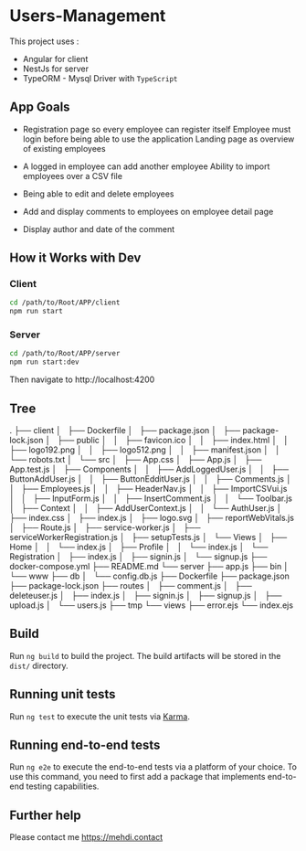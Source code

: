# Users-Management

This project uses : 

* Angular for client
* NestJs for server
* TypeORM - Mysql Driver
with `TypeScript `

## App Goals

* Registration page so every employee can register itself
Employee must login before being able to use the application
Landing page as overview of existing employees

* A logged in employee can add another employee
Ability to import employees over a CSV file


* Being able to edit and delete employees

* Add and display comments to employees on employee detail page
* Display author and date of the comment


## How it Works with Dev

### Client

```bash
cd /path/to/Root/APP/client
npm run start
```

### Server
```bash
cd /path/to/Root/APP/server
npm run start:dev
```
Then navigate to http://localhost:4200

## Tree
.
├── client
│   ├── Dockerfile
│   ├── package.json
│   ├── package-lock.json
│   ├── public
│   │   ├── favicon.ico
│   │   ├── index.html
│   │   ├── logo192.png
│   │   ├── logo512.png
│   │   ├── manifest.json
│   │   └── robots.txt
│   └── src
│       ├── App.css
│       ├── App.js
│       ├── App.test.js
│       ├── Components
│       │   ├── AddLoggedUser.js
│       │   ├── ButtonAddUser.js
│       │   ├── ButtonEdditUser.js
│       │   ├── Comments.js
│       │   ├── Employees.js
│       │   ├── HeaderNav.js
│       │   ├── ImportCSVui.js
│       │   ├── InputForm.js
│       │   ├── InsertComment.js
│       │   └── Toolbar.js
│       ├── Context
│       │   ├── AddUserContext.js
│       │   └── AuthUser.js
│       ├── index.css
│       ├── index.js
│       ├── logo.svg
│       ├── reportWebVitals.js
│       ├── Route.js
│       ├── service-worker.js
│       ├── serviceWorkerRegistration.js
│       ├── setupTests.js
│       └── Views
│           ├── Home
│           │   └── index.js
│           ├── Profile
│           │   └── index.js
│           └── Registration
│               ├── index.js
│               ├── signin.js
│               └── signup.js
├── docker-compose.yml
├── README.md
└── server
    ├── app.js
    ├── bin
    │   └── www
    ├── db
    │   └── config.db.js
    ├── Dockerfile
    ├── package.json
    ├── package-lock.json
    ├── routes
    │   ├── comment.js
    │   ├── deleteuser.js
    │   ├── index.js
    │   ├── signin.js
    │   ├── signup.js
    │   ├── upload.js
    │   └── users.js
    ├── tmp
    └── views
        ├── error.ejs
        └── index.ejs


## Build

Run `ng build` to build the project. The build artifacts will be stored in the `dist/` directory.

## Running unit tests

Run `ng test` to execute the unit tests via [Karma](https://karma-runner.github.io).

## Running end-to-end tests

Run `ng e2e` to execute the end-to-end tests via a platform of your choice. To use this command, you need to first add a package that implements end-to-end testing capabilities.

## Further help

Please contact me https://mehdi.contact
